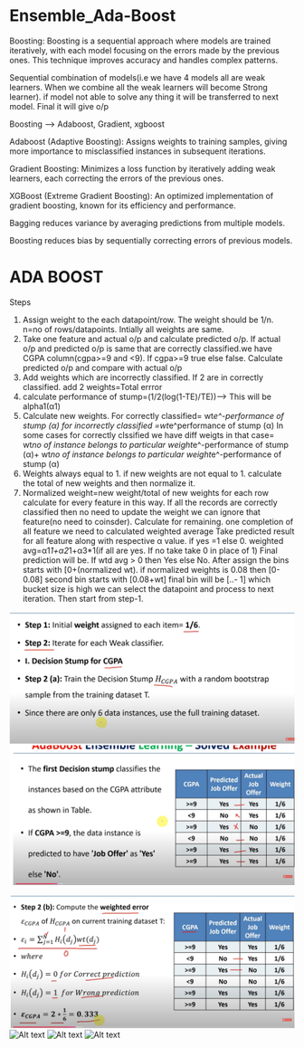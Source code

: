 # Ensemble_Ada-Boost

Boosting:
Boosting is a sequential approach where models are trained iteratively, with each model focusing on the errors made by the previous ones. This technique improves accuracy and handles complex patterns.

Sequential combination of models(i.e we have 4 models all are weak learners. When we combine all the weak learners will become Strong learner). if model not able to solve any thing it will be transferred to next model. Final it will give o/p

Boosting --> Adaboost, Gradient, xgboost

Adaboost (Adaptive Boosting): Assigns weights to training samples, giving more importance to misclassified instances in subsequent iterations.

Gradient Boosting: Minimizes a loss function by iteratively adding weak learners, each correcting the errors of the previous ones.

XGBoost (Extreme Gradient Boosting): An optimized implementation of gradient boosting, known for its efficiency and performance.

Bagging reduces variance by averaging predictions from multiple models.

Boosting reduces bias by sequentially correcting errors of previous models.


# ADA BOOST

Steps

1. Assign weight to the each datapoint/row. The weight should be 1/n. n=no of rows/datapoints. Intially all weights are same.
2. Take one feature and actual o/p and calculate predicted o/p. If actual o/p and predicted o/p is same that are correctly classified.we have CGPA column(cgpa>=9 and <9). If cgpa>=9 true else false. Calculate predicted o/p and compare with actual o/p
3. Add weights which are incorrectly classified. If 2 are in correctly classified. add 2 weights=Total errror
4. calculate performance of stump=(1/2(log(1-TE)/TE))--> This will be alpha1(α1)
5. Calculate new weights. For correctly classified= wt*e^-performance of stump (α)
   for incorrectly classified =wt*e^performance of stump (α)
  In some cases for correctly clssified we have diff weigts in that case= wt*no of instance belongs to particular weight*e^-performance of stump (α)+ wt*no of instance belongs to particular weight*e^-performance of stump (α)
6. Weights always equal to 1. if new weights are not equal to 1. calculate the total of new weights and then normalize it.
7. Normalized weight=new weight/total of new weights for each row
calculate for every feature in this way.
If all the records are correctly classified then no need to update the weight we can ignore that feature(no need to coinsder). Calculate for remaining.
one completion of all feature we need to calculated weighted average
Take predicted result for all feature along with respective α value. if yes =1 else 0.
weighted avg=α1*1+α2*1+α3*1(if all are yes. If no take take 0 in place of 1)
Final prediction will be. If wtd avg > 0 then Yes else No.
After assign the bins starts with [0+(normalized wt).
if normalized weights is 0.08 then [0-0.08] second bin starts with [0.08+wt] final bin will be [..- 1]
which bucket size is high we can select the datapoint and process to next iteration.
Then start from step-1.

![Alt text](https://github.com/srirampamerla/Ensemble_Ada-Boost/blob/main/ada1.png?raw=true)
![Alt text](https://github.com/srirampamerla/Ensemble_Ada-Boost/blob/main/ada2.png?raw=true)

![Alt text](https://github.com/srirampamerla/Ensemble_Ada-Boost/blob/main/ada3.png?raw=true)
![Alt text](https://github.com/srirampamerla/Ensemble_Ada-Boost/blob/main/ada7.png?raw=true)
![Alt text](https://github.com/srirampamerla/Ensemble_Ada-Boost/blob/main/ada6.png?raw=true)
![Alt text](https://github.com/srirampamerla/Ensemble_Ada-Boost/blob/main/ada8.png?raw=true)


